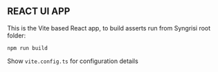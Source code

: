 ## REACT UI APP

This is the Vite based React app, to build asserts run from Syngrisi root folder:

`npm run build`

Show `vite.config.ts` for configuration details
